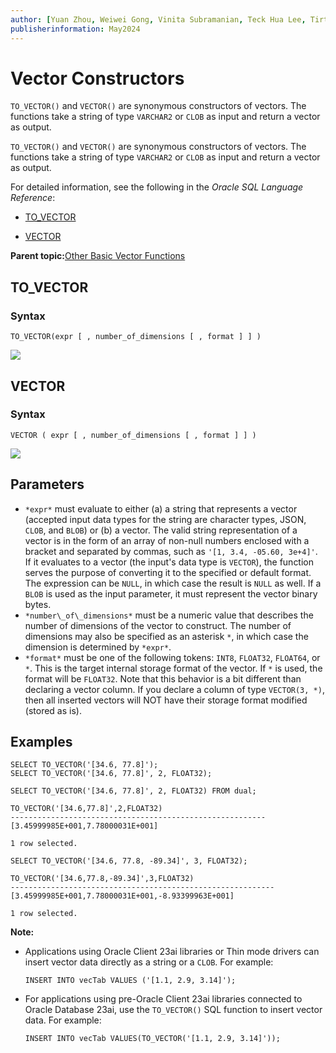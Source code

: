 ```yaml
---
author: [Yuan Zhou, Weiwei Gong, Vinita Subramanian, Teck Hua Lee, Tirthankar Lahiri, Shasank Chavan, Sebastian DeLaHoz, Roger Ford, Rohan Aggarwal, Mark Hornick, Malavika S P, Harichandan Roy, George Krupka, Doug Hood, Dinesh Das, David Jiang, Boriana Milenova, Bonnie Xia, Aurosish Mishra, Angela Amor, Agnivo Saha, Aleksandra Czarlinska, Ramya P, Usha Krishnamurthy, Tulika Das, Suresh Rajan, Sarika Surampudi, Sarah Hirschfeld, Prakash Jashnani, Jody Glover, Jessica True, Mamata Basapur, Maitreyee Chaliha, Gunjan Jain, Frederick Kush, Douglas Williams, Binika Kumar, Jean-Francois Verrier]
publisherinformation: May2024
---
```


# Vector Constructors

`TO_VECTOR()` and `VECTOR()` are synonymous constructors of vectors. The functions take a string of type `VARCHAR2` or `CLOB` as input and return a vector as output.

`TO_VECTOR()` and `VECTOR()` are synonymous constructors of vectors. The functions take a string of type `VARCHAR2` or `CLOB` as input and return a vector as output.

For detailed information, see the following in the *Oracle SQL Language Reference*:

-   [TO\_VECTOR](olink:SQLRF-GUID-2CCAB607-A28B-43F7-A71D-9800C0B9A380)

-   [VECTOR](olink:SQLRF-GUID-8A63005B-5512-4D20-954C-7A9DA877FE4B)


**Parent topic:**[Other Basic Vector Functions](GUID-DC9AFA58-8D18-4419-9BF7-18A788B66EE4.md)

## TO\_VECTOR

### Syntax

```
TO_VECTOR(expr [ , number_of_dimensions [ , format ] ] )
```

![](GUID-E64C984C-9F07-469D-8EFB-639AE2634C67-default.gif)

## VECTOR

### Syntax

```
VECTOR ( expr [ , number_of_dimensions [ , format ] ] )
```

![](GUID-21D18BD7-55ED-4571-89FA-11B5B8DD8CD8-default.gif)

## Parameters

-   `*expr*` must evaluate to either \(a\) a string that represents a vector \(accepted input data types for the string are character types, JSON, `CLOB`, and `BLOB`\) or \(b\) a vector. The valid string representation of a vector is in the form of an array of non-null numbers enclosed with a bracket and separated by commas, such as `'[1, 3.4, -05.60, 3e+4]'`. If it evaluates to a vector \(the input's data type is `VECTOR`\), the function serves the purpose of converting it to the specified or default format. The expression can be `NULL`, in which case the result is `NULL` as well. If a `BLOB` is used as the input parameter, it must represent the vector binary bytes.
-   `*number\_of\_dimensions*` must be a numeric value that describes the number of dimensions of the vector to construct. The number of dimensions may also be specified as an asterisk `*`, in which case the dimension is determined by `*expr*`.
-   `*format*` must be one of the following tokens: `INT8`, `FLOAT32`, `FLOAT64`, or `*`. This is the target internal storage format of the vector. If `*` is used, the format will be `FLOAT32`. Note that this behavior is a bit different than declaring a vector column. If you declare a column of type `VECTOR(3, *)`, then all inserted vectors will NOT have their storage format modified \(stored as is\).

## Examples

```
SELECT TO_VECTOR('[34.6, 77.8]');
SELECT TO_VECTOR('[34.6, 77.8]', 2, FLOAT32);

SELECT TO_VECTOR('[34.6, 77.8]', 2, FLOAT32) FROM dual;

TO_VECTOR('[34.6,77.8]',2,FLOAT32)
---------------------------------------------------------
[3.45999985E+001,7.78000031E+001]

1 row selected.

SELECT TO_VECTOR('[34.6, 77.8, -89.34]', 3, FLOAT32);

TO_VECTOR('[34.6,77.8,-89.34]',3,FLOAT32)
-----------------------------------------------------------
[3.45999985E+001,7.78000031E+001,-8.93399963E+001]

1 row selected.
```

**Note:**

-   Applications using Oracle Client 23ai libraries or Thin mode drivers can insert vector data directly as a string or a `CLOB`. For example:

    ```
    INSERT INTO vecTab VALUES ('[1.1, 2.9, 3.14]');
    ```

-   For applications using pre-Oracle Client 23ai libraries connected to Oracle Database 23ai, use the `TO_VECTOR()` SQL function to insert vector data. For example:

    ```
    INSERT INTO vecTab VALUES(TO_VECTOR('[1.1, 2.9, 3.14]'));
    ```


